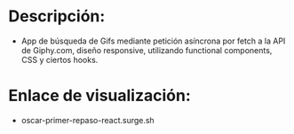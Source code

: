 # Descripción:
- App de búsqueda de Gifs mediante petición asíncrona por fetch a la API de Giphy.com, diseño responsive, utilizando functional components, CSS y ciertos hooks.

# Enlace de visualización:
- oscar-primer-repaso-react.surge.sh
